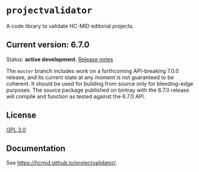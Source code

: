 # `projectvalidator`

A code library to validate HC-MID editorial projects.


## Current version: 6.7.0

Status:  **active development**. [Release notes](releases.md)

The `master` branch includes work on a forthcoming API-breaking 7.0.0 release, and its current state at any moment is not guaranteed to be coherent. It should be used for building from source only for bleeding-edge purposes.  The source package published on bintray with the 6.7.0 release will compile and function as tested against the 6.7.0 API. 

## License

[GPL 3.0](http://www.opensource.org/licenses/gpl-3.0.html)

## Documentation

See  <https://hcmid.github.io/projectvalidator/>.
